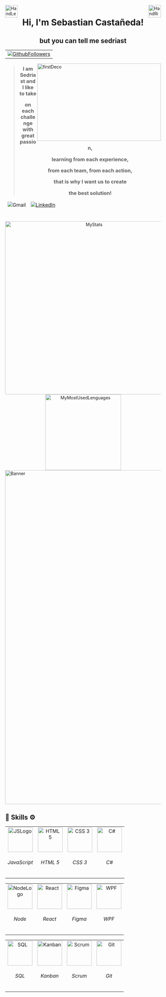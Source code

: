 <img alt="HandLeftDeco" src="https://github.com/TheDudeThatCode/TheDudeThatCode/blob/master/Assets/Hi.gif" align="left" width="40"/>
<img alt="HandRightDeco" src="https://github.com/TheDudeThatCode/TheDudeThatCode/blob/master/Assets/Hi.gif" align="right" width="40"/>

<h1 align="center">Hi, I'm Sebastian Castañeda!</h1>
<h2 align="center">but you can tell me sedriast</h2>

<table align="center">
	<tr>
   		 <td>
			<a href="https://github.com/exSED/?tab=follow">
			  <img alt="GithubFollowers" src="https://img.shields.io/github/followers/exSED?label=Follow&style=social" />
			</a>
		</td>	
	</tr>
</table>

<img  alt="firstDeco" src="https://firebasestorage.googleapis.com/v0/b/port-e39af.appspot.com/o/Decorations%2Fsedriast_marck_10111051.svg?alt=media&token=e426e634-9831-4874-8190-d810ffeb6355" align="right" width="400" height="250"/>
<h3 align="center">
	
> I am Sedriast and I like to take
> 
> on each challenge with great passion,
> 
> learning from each experience,
> 
> from each team, from each action,
> 
> that is why I want us to create
> 
> the best solution!

</h3>

<table align="center">
	<thead>
      <td>
			  <img alt="Gmail" src="https://img.shields.io/badge/-sedriast.developer@gmail.com-c14438?style=flat-square&logo=Gmail&logoColor=white&link=mailto:sedriast.developer@gmail.com" />
		</td>	
		<td>
			<a href="https://www.linkedin.com/in/sebastian-blanco-casta%C3%B1eda-31a2a0239/">
			  <img alt="LinkedIn" src="https://img.shields.io/badge/-sebastian-blue?style=flat&logo=Linkedin&logoColor=white&link="www.linkedin.com/in/sebastian-blanco-casta%C3%B1eda-31a2a0239" />
			</a>
		</td>	
 	</thead>
</table>

<h1></h1>

<div align="center">
	<img alt="MyStats" src="https://github-readme-stats.vercel.app/api?username=exSED&show_icons=true&theme=transparent" width="560"/>
	<img alt="MyMostUsedLenguages" src="https://github-readme-stats.vercel.app/api/top-langs/?username=exSED&theme=transparent&hide=glsl" width="245"/>
</div>

<img align="center" alt="Banner" src="https://firebasestorage.googleapis.com/v0/b/port-e39af.appspot.com/o/Decorations%2Ftopborder_0811256.svg?alt=media&token=0deaf3b8-9d65-47be-a253-5e33f432ea9a" width="1080" />

<h2>🧰	Skills	⚙️</h2>

<table align="center">
	<tbody>
		<td align="center">
			<img alt="JSLogo" src="https://firebasestorage.googleapis.com/v0/b/port-e39af.appspot.com/o/ProgramLanguageIcons%2Fjavascript_0811231.svg?alt=media&token=017a62e1-4766-4941-9155-20e22bc9ce8e" width="80"/>
			<h6 >JavaScript</h6>
		</td>
		<td align="center">
			<img alt="HTML 5" src="https://firebasestorage.googleapis.com/v0/b/port-e39af.appspot.com/o/ProgramLanguageIcons%2Fhtml5_0811232.svg?alt=media&token=b538cf20-0060-4116-b2ec-65cceeb8e7e7" width="80"/>
			<h6 >HTML 5</h6>
		</td>
		<td align="center">
			<img alt="CSS 3" src="https://firebasestorage.googleapis.com/v0/b/port-e39af.appspot.com/o/ProgramLanguageIcons%2Fcss3_0811233.svg?alt=media&token=2d4f0b2a-5cf7-4a8c-b2fb-2e43fb496250" width="80"/>
			<h6 >CSS 3</h6>
		</td>
		<td align="center">
			<img alt="C#" src="https://firebasestorage.googleapis.com/v0/b/port-e39af.appspot.com/o/ProgramLanguageIcons%2Fcsharp_0811237.svg?alt=media&token=fadb4ca2-7296-477b-90cc-fbaf84d3069f" width="80"/>
			<h6 >C#</h6>
		</td>
	</tbody>
</table>
<table align="center">
	<tbody>
		<td align="center">
			<img alt="NodeLogo" src="https://firebasestorage.googleapis.com/v0/b/port-e39af.appspot.com/o/ProgramLanguageIcons%2Fnode_0811234.svg?alt=media&token=071fdb5b-bf6b-4687-bc0d-89c51d424027" width="80"/>
			<h6 >Node</h6>
		</td>
		<td align="center">
			<img alt="React" src="https://firebasestorage.googleapis.com/v0/b/port-e39af.appspot.com/o/ProgramLanguageIcons%2Freact_0811235.svg?alt=media&token=13080b02-e479-4a70-9e47-6a85355c4418" width="80"/>
			<h6 >React</h6>
		</td>
		<td align="center">
			<img alt="Figma" src="https://firebasestorage.googleapis.com/v0/b/port-e39af.appspot.com/o/ProgramLanguageIcons%2Ffigma_0811236.svg?alt=media&token=90a0278a-f3a9-41c8-a8c0-5df60f911ddf" width="80"/>
			<h6 >Figma</h6>
		</td>
		<td align="center">
			<img alt="WPF" src="https://firebasestorage.googleapis.com/v0/b/port-e39af.appspot.com/o/ProgramLanguageIcons%2Fwpf_0811238.svg?alt=media&token=b5e4c8c3-81dc-49a9-8718-ee8a602c86e7" width="80"/>
			<h6 >WPF</h6>
		</td>
 	</tbody>
</table>
<table align="center">
	<tbody>
		<td align="center">
			<img alt="SQL" src="https://firebasestorage.googleapis.com/v0/b/port-e39af.appspot.com/o/ProgramLanguageIcons%2Fsql_0811239.svg?alt=media&token=429244b1-4199-45ac-b341-3ccc383fcde8" width="80"/>
			<h6 >SQL</h6>
		</td>
		<td align="center">
			<img alt="Kanban" src="https://firebasestorage.googleapis.com/v0/b/port-e39af.appspot.com/o/ProgramLanguageIcons%2Fkanban_0811243.svg?alt=media&token=13cf0b93-7c7b-45b2-a972-e5538b4cde1c" width="80"/>
			<h6 >Kanban</h6>
		</td>
		<td align="center">
			<img alt="Scrum" src="https://firebasestorage.googleapis.com/v0/b/port-e39af.appspot.com/o/ProgramLanguageIcons%2Fscrum_0811242.svg?alt=media&token=b74f75f4-03f2-49ef-a349-1c0b52558bd7" width="80"/>
			<h6 >Scrum</h6>
		</td>
		<td align="center">
			<img alt="Git" src="https://firebasestorage.googleapis.com/v0/b/port-e39af.appspot.com/o/ProgramLanguageIcons%2Fgit_0811240.svg?alt=media&token=5bfb18bd-a6da-444b-b826-460f2815e466" width="80"/>
			<h6 >Git</h6>
		</td>
  	</tbody>
</table>
